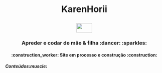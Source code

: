 
<h1 align="center" width="50" height="50" display="flex">
<p>KarenHorii</p><img src="https://user-images.githubusercontent.com/62801214/174708340-ec15b2d4-281d-4334-ac6d-e02be2a4f38b.png" width="50" height="30">
</h1>
<h3 align="center">Apreder e codar de mãe & filha :dancer: :sparkles:</h3>

<h4 align="center">:construction_worker: Site em processo e construção :construction:</h4>

<h5>Conteúdos:muscle:</h5>